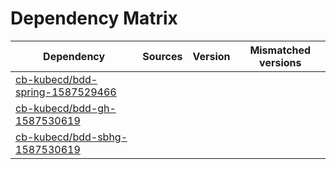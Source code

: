 # Dependency Matrix

Dependency | Sources | Version | Mismatched versions
---------- | ------- | ------- | -------------------
[cb-kubecd/bdd-spring-1587529466](https://github.com/cb-kubecd/bdd-spring-1587529466.git) |  | []() | 
[cb-kubecd/bdd-gh-1587530619](https://github.com/cb-kubecd/bdd-gh-1587530619.git) |  | []() | 
[cb-kubecd/bdd-sbhg-1587530619](https://github.com/cb-kubecd/bdd-sbhg-1587530619.git) |  | []() | 
